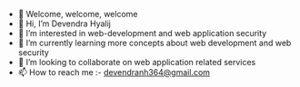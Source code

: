 - 🚀 Welcome, welcome, welcome
- 👋 Hi, I’m Devendra Hyalij
- 👀 I’m interested in web-development and web application security
- 🌱 I’m currently learning more concepts about web development and web security
- 💞️ I’m looking to collaborate on web application related services
- 📫 How to reach me :- devendranh364@gmail.com

<!---
Devendra-NH/Devendra-NH is a ✨ special ✨ repository because its `README.md` (this file) appears on your GitHub profile.
You can click the Preview link to take a look at your changes.
--->
